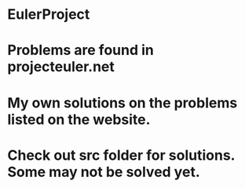 # EulerProject
# Problems are found in projecteuler.net
# My own solutions on the problems listed on the website.
# Check out src folder for solutions. Some may not be solved yet.